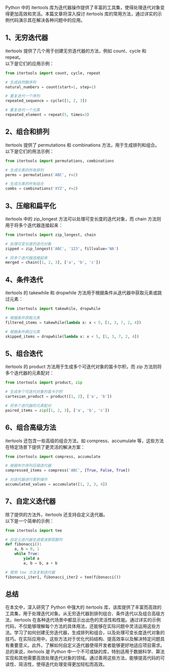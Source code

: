 Python 中的 itertools 库为迭代器操作提供了丰富的工具集，使得处理迭代对象变得更加高效和灵活。本篇文章将深入探讨 itertools 库的常用方法，通过详实的示例代码演示其在解决各种问题中的应用。
<a name="oW68y"></a>
## 1、无穷迭代器
itertools 提供了几个用于创建无穷迭代器的方法，例如 count、cycle 和 repeat。<br />以下是它们的应用示例：
```python
from itertools import count, cycle, repeat

# 生成自然数序列
natural_numbers = count(start=1, step=1)

# 重复迭代一个序列
repeated_sequence = cycle([1, 2, 3])

# 重复迭代一个元素
repeated_element = repeat(5, times=3)
```
<a name="XtaIH"></a>
## 2、组合和排列
itertools 提供了 permutations 和 combinations 方法，用于生成排列和组合。<br />以下是它们的用法示例：
```python
from itertools import permutations, combinations

# 生成元素的所有排列
perms = permutations('ABC', r=2)

# 生成元素的所有组合
combs = combinations('XYZ', r=2)
```
<a name="wKboO"></a>
## 3、压缩和扁平化
itertools 中的 zip_longest 方法可以处理可变长度的迭代对象，而 chain 方法则用于将多个迭代器连接起来：
```python
from itertools import zip_longest, chain

# 处理可变长度的迭代对象
zipped = zip_longest('ABC', '123', fillvalue='NA')

# 将多个迭代器连接起来
merged = chain([1, 2, 3], ['a', 'b', 'c'])
```
<a name="fe37w"></a>
## 4、条件迭代
itertools 的 takewhile 和 dropwhile 方法用于根据条件从迭代器中获取元素或跳过元素：
```python
from itertools import takewhile, dropwhile

# 根据条件获取元素
filtered_items = takewhile(lambda x: x < 5, [1, 3, 7, 2, 4])

# 根据条件跳过元素
skipped_items = dropwhile(lambda x: x < 5, [1, 3, 7, 2, 4])
```
<a name="WcTdx"></a>
## 5、组合迭代
itertools 的 product 方法用于生成多个可迭代对象的笛卡尔积，而 zip 方法则将多个迭代器的元素配对：
```python
from itertools import product, zip

# 生成多个可迭代对象的笛卡尔积
cartesian_product = product([1, 2], ['a', 'b'])

# 将多个迭代器的元素配对
paired_items = zip([1, 2, 3], ['a', 'b', 'c'])
```
<a name="w08p5"></a>
## 6、组合高级方法
itertools 还包含一些高级的组合方法，如 compress、accumulate 等，这些方法在特定场景下提供了更灵活的解决方案：
```python
from itertools import compress, accumulate

# 根据布尔序列压缩迭代器
compressed_items = compress('ABC', [True, False, True])

# 对迭代器进行累积操作
accumulated_values = accumulate([1, 2, 3, 4])
```
<a name="gnu2W"></a>
## 7、自定义迭代器
除了提供的方法外，itertools 还支持自定义迭代器。<br />以下是一个简单的示例：
```python
from itertools import tee

# 自定义迭代器生成斐波那契数列
def fibonacci():
    a, b = 0, 1
    while True:
        yield a
        a, b = b, a + b

# 使用 tee 方法复制迭代器
fibonacci_iter1, fibonacci_iter2 = tee(fibonacci())
```
<a name="v20DR"></a>
## 总结
在本文中，深入研究了 Python 中强大的 itertools 库，该库提供了丰富而高效的工具集，用于处理迭代对象。从无穷迭代器到排列组合、条件迭代以及组合高级方法，itertools 在各种迭代场景中都显示出出色的灵活性和性能。通过详实的示例代码，不仅能够理解每个方法的具体用法，还能够在实际问题中灵活运用这些方法。学习了如何创建无穷迭代器，生成排列和组合，以及处理可变长度迭代对象的技巧。在实际应用中，这些方法对于优化代码结构、提高效率以及解决特定问题具有重要意义。此外，了解如何自定义迭代器使得开发者能够更好地适应项目需求。<br />总的来说，itertools 是 Python 中一个不可或缺的库，特别适用于数据科学、算法实现和其他需要高效处理迭代对象的领域。通过善用这些方法，能够提高代码的可读性、简洁性，使得迭代处理变得更加轻松而高效。
